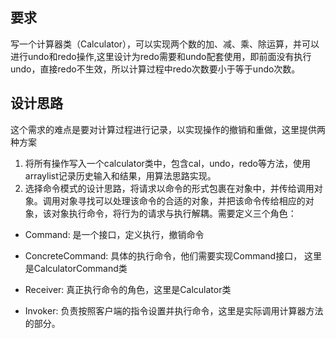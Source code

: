 ## 要求
写一个计算器类（Calculator），可以实现两个数的加、减、乘、除运算，并可以进行undo和redo操作,这里设计为redo需要和undo配套使用，即前面没有执行undo，直接redo不生效，所以计算过程中redo次数要小于等于undo次数。

## 设计思路
这个需求的难点是要对计算过程进行记录，以实现操作的撤销和重做，这里提供两种方案
1. 将所有操作写入一个calculator类中，包含cal，undo，redo等方法，使用arraylist记录历史输入和结果，用算法思路实现。
2. 选择命令模式的设计思路，将请求以命令的形式包裹在对象中，并传给调用对象。调用对象寻找可以处理该命令的合适的对象，并把该命令传给相应的对象，该对象执行命令，将行为的请求与执行解耦。需要定义三个角色：

- Command: 是一个接口，定义执行，撤销命令

- ConcreteCommand: 具体的执行命令，他们需要实现Command接口， 这里是CalculatorCommand类

- Receiver: 真正执行命令的角色，这里是Calculator类

- Invoker: 负责按照客户端的指令设置并执行命令，这里是实际调用计算器方法的部分。

